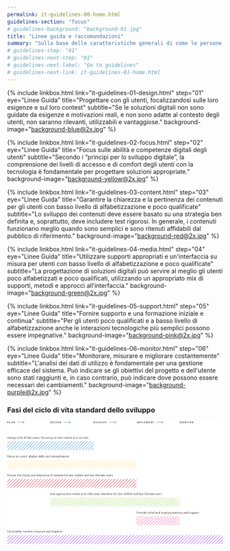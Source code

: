 ```yaml
---
permalink: it-guidelines-00-home.html
guidelines-section: "focus"
# guidelines-background: "background-01.jpg"
title: "Linee guida e raccomandazioni"
summary: "Sulla base delle caratteristiche generali di come le persone con basso livello di alfabetizzazione e poco qualificate utilizzano la tecnologia e della necessità di sviluppo delle competenze, le seguenti linee guida e raccomandazioni offrono un percorso per progettare e implementare soluzioni digitali più inclusive per gli utenti che necessitano di maggiore supporto. Le linee guida dovrebbero essere applicate in tutte le fasi del ciclo di vita standard di sviluppo del prodotto."
# guidelines-step: "01"
# guidelines-next-step: "01"
# guidelines-next-label: "Go to guidelines"
# guidelines-next-link: it-guidelines-01-home.html
---
```



{% include linkbox.html
link="it-guidelines-01-design.html"
step="01"
eye="Linee Guida" 
title="Progettare con gli utenti, focalizzandosi sulle loro esigenze e sul loro contest"
subtitle="Se le soluzioni digitali non sono guidate da esigenze e motivazioni reali, e non sono adatte al contesto degli utenti, non saranno rilevanti, utilizzabili e vantaggiose."
background-image="background-blue@2x.jpg"
%}


{% include linkbox.html
link="it-guidelines-02-focus.html"
step="02"
eye="Linee Guida" 
title="Focus sulle abilità e competenze digitali degli utenti"
subtitle="Secondo i “principi per lo sviluppo digitale”, la comprensione dei livelli di accesso e di comfort degli utenti con la tecnologia è fondamentale per progettare soluzioni appropriate."
background-image="background-yellow@2x.jpg"
%}


{% include linkbox.html
link="it-guidelines-03-content.html"
step="03"
eye="Linee Guida" 
title="Garantire la chiarezza e la pertinenza dei contenuti per gli utenti con basso livello di alfabetizzazione e poco qualificate"
subtitle="Lo sviluppo dei contenuti deve essere basato su una strategia ben definita e, soprattutto, deve includere test rigorosi. In generale, i contenuti funzionano meglio quando sono semplici e sono ritenuti affidabili dal pubblico di riferimento."
background-image="background-red@2x.jpg"
%}


{% include linkbox.html
link="it-guidelines-04-media.html"
step="04"
eye="Linee Guida" 
title="Utilizzare supporti appropriati e un'interfaccia su misura per utenti con basso livello di alfabetizzazione e poco qualificate"
subtitle="La progettazione di soluzioni digitali può servire al meglio gli utenti poco alfabetizzati e poco qualificati, utilizzando un appropriato  mix di supporti, metodi e approcci all’interfaccia."
background-image="background-green@2x.jpg"
%}


{% include linkbox.html
link="it-guidelines-05-support.html"
step="05"
eye="Linee Guida" 
title="Fornire supporto e una formazione iniziale e continua"
subtitle="Per gli utenti poco qualificati e a basso livello di alfabetizzazione anche le interazioni tecnologiche più semplici possono essere impegnative."
background-image="background-pink@2x.jpg"
%}


{% include linkbox.html
link="it-guidelines-06-monitor.html"
step="06"
eye="Linee Guida" 
title="Monitorare, misurare e migliorare costantemente"
subtitle="L'analisi dei dati di utilizzo è fondamentale per una gestione efficace del sistema. Può indicare se gli obiettivi del progetto e dell'utente sono stati raggiunti e, in caso contrario, può indicare dove possono essere necessari dei cambiamenti."
background-image="background-purple@2x.jpg"
%}


### Fasi del ciclo di vita standard dello sviluppo

![Fasi del ciclo di vita standard dello sviluppo](images/diagram.png)